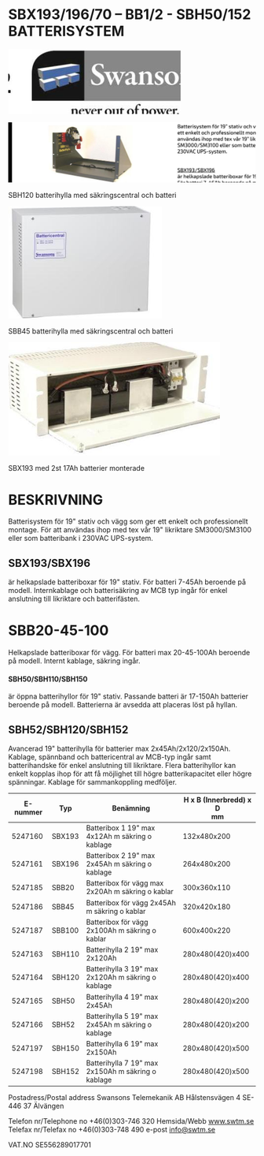 # SBX193/196/70 – BB1/2 - SBH50/152 BATTERISYSTEM

![](images/_page_0_Picture_1.jpeg)

![](images/_page_0_Picture_2.jpeg)

SBH120 batterihylla med säkringscentral och batteri

![](images/_page_0_Figure_4.jpeg)

SBB45 batterihylla med säkringscentral och batteri

![](images/_page_0_Picture_6.jpeg)

SBX193 med 2st 17Ah batterier monterade

# BESKRIVNING

Batterisystem för 19" stativ och vägg som ger ett enkelt och professionellt montage. För att användas ihop med tex vår 19" likriktare SM3000/SM3100 eller som batteribank i 230VAC UPS-system.

## SBX193/SBX196

är helkapslade batteriboxar för 19" stativ. För batteri 7-45Ah beroende på modell. Internkablage och batterisäkring av MCB typ ingår för enkel anslutning till likriktare och batterifästen.

# SBB20-45-100

Helkapslade batteriboxar för vägg. För batteri max 20-45-100Ah beroende på modell. Internt kablage, säkring ingår.

#### SBH50/SBH110/SBH150

är öppna batterihyllor för 19" stativ. Passande batteri är 17-150Ah batterier beroende på modell. Batterierna är avsedda att placeras löst på hyllan.

## SBH52/SBH120/SBH152

Avancerad 19" batterihylla för batterier max 2x45Ah/2x120/2x150Ah. Kablage, spännband och battericentral av MCB-typ ingår samt batterihandske för enkel anslutning till likriktare. Flera batterihyllor kan enkelt kopplas ihop för att få möjlighet till högre batterikapacitet eller högre spänningar. Kablage för sammankoppling medföljer.

| E-nummer | Typ    | Benämning                                          | H x B (Innerbredd) x D<br>mm |
|----------|--------|----------------------------------------------------|------------------------------|
| 5247160  | SBX193 | Batteribox 1 19" max 4x12Ah m säkring o kablage    | 132x480x200                  |
| 5247161  | SBX196 | Batteribox 2 19" max 2x45Ah m säkring o kablage    | 264x480x200                  |
| 5247185  | SBB20  | Batteribox för vägg max 2x20Ah m säkring o kablar  | 300x360x110                  |
| 5247186  | SBB45  | Batteribox för vägg 2x45Ah m säkring o kablar      | 320x420x180                  |
| 5247187  | SBB100 | Batteribox för vägg 2x100Ah m säkring o kablar     | 600x400x220                  |
| 5247163  | SBH110 | Batterihylla 2 19" max 2x120Ah                     | 280x480(420)x400             |
| 5247164  | SBH120 | Batterihylla 3 19" max 2x120Ah m säkring o kablage | 280x480(420)x400             |
| 5247165  | SBH50  | Batterihylla 4 19" max 2x45Ah                      | 280x480(420)x200             |
| 5247166  | SBH52  | Batterihylla 5 19" max 2x45Ah m säkring o kablage  | 280x480(420)x200             |
| 5247197  | SBH150 | Batterihylla 6 19" max 2x150Ah                     | 280x480(420)x500             |
| 5247198  | SBH152 | Batterihylla 7 19" max 2x150Ah m säkring o kablage | 280x480(420)x500             |

Postadress/Postal address Swansons Telemekanik AB Hålstensvägen 4 SE-446 37 Älvängen

Telefon nr/Telephone no +46(0)303-746 320 Hemsida/Webb www.swtm.se Telefax nr/Telefax no +46(0)303-748 490 e-post info@swtm.se

VAT.NO SE556289017701